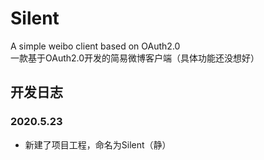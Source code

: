 # Silent

A simple weibo client based on OAuth2.0<br>
一款基于OAuth2.0开发的简易微博客户端（具体功能还没想好）

## 开发日志
### 2020.5.23
* 新建了项目工程，命名为Silent（静）
